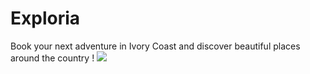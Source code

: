 # Exploria
Book your next adventure in Ivory Coast and discover beautiful places around the country !
<a href="https://www.w3schools.com/pug/" target="_blank"> <img src="https://img.icons8.com/color/48/000000/pug.png"/> </a>
